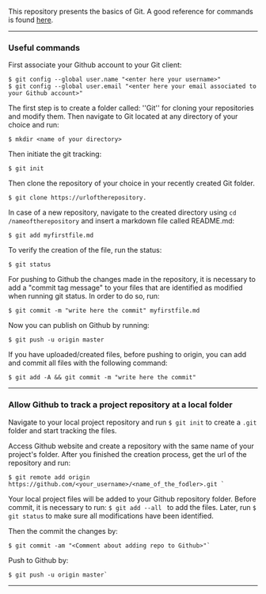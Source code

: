 This repository presents the basics of Git. A good reference for commands is found [here](https://www.youtube.com/watch?v=HVsySz-h9r4). 

-----

### Useful commands 

First associate your Github account to your Git client: 
```shell
$ git config --global user.name "<enter here your username>"
$ git config --global user.email "<enter here your email associated to your Github account>"
```

The first step is to create a folder called: ''Git'' for cloning your repositories and modify them. Then navigate to Git located at any directory of your choice and run: 
```shell
$ mkdir <name of your directory>
```
Then initiate the git tracking:
```shell
$ git init
```

Then clone the repository of your choice in your recently created Git folder.
```shell
$ git clone https://urloftherepository.
```

In case of a new repository, navigate to the created directory using `cd /nameoftherepository` and insert a markdown file called README.md:
```shell
$ git add myfirstfile.md
```

To verify the creation of the file, run the status:
```shell
$ git status
```
For pushing to Github the changes made in the repository, it is necessary to add a "commit tag message" to your files that are identified as modified when running git status. In order to do so, run:
```shell
$ git commit -m "write here the commit" myfirstfile.md
```

Now you can publish on Github by running:
```shell
$ git push -u origin master
```

If you have uploaded/created files, before pushing to origin, you can add and commit all files with the following command:
```shell
$ git add -A && git commit -m "write here the commit"
```

-----

### Allow Github to track a project repository at a local folder

Navigate to your local project repository and run `$ git init` to create a `.git` folder and start tracking the files. 

Access Github website and create a repository with the same name of your project's folder. After you finished the creation process, get the url of the repository and run:
```shell
$ git remote add origin https://github.com/<your_username>/<name_of_the_fodler>.git `
```

Your local project files will be added to your Github repository folder. Before commit, it is necessary to run: `$ git add --all
` to add the files. Later, run `$ git status` to make sure all modifications have been identified.

Then the commit the changes by: 
```shell
$ git commit -am "<Comment about adding repo to Github>"`
```

Push to Github by: 
```shell
$ git push -u origin master`
```

-----



